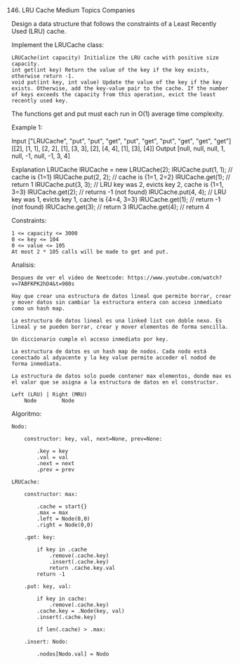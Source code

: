 146. LRU Cache
Medium
Topics
Companies

Design a data structure that follows the constraints of a Least Recently Used (LRU) cache.

Implement the LRUCache class:

    LRUCache(int capacity) Initialize the LRU cache with positive size capacity.
    int get(int key) Return the value of the key if the key exists, otherwise return -1.
    void put(int key, int value) Update the value of the key if the key exists. Otherwise, add the key-value pair to the cache. If the number of keys exceeds the capacity from this operation, evict the least recently used key.

The functions get and put must each run in O(1) average time complexity.

 

Example 1:

Input
["LRUCache", "put", "put", "get", "put", "get", "put", "get", "get", "get"]
[[2], [1, 1], [2, 2], [1], [3, 3], [2], [4, 4], [1], [3], [4]]
Output
[null, null, null, 1, null, -1, null, -1, 3, 4]

Explanation
LRUCache lRUCache = new LRUCache(2);
lRUCache.put(1, 1); // cache is {1=1}
lRUCache.put(2, 2); // cache is {1=1, 2=2}
lRUCache.get(1);    // return 1
lRUCache.put(3, 3); // LRU key was 2, evicts key 2, cache is {1=1, 3=3}
lRUCache.get(2);    // returns -1 (not found)
lRUCache.put(4, 4); // LRU key was 1, evicts key 1, cache is {4=4, 3=3}
lRUCache.get(1);    // return -1 (not found)
lRUCache.get(3);    // return 3
lRUCache.get(4);    // return 4

 

Constraints:

    1 <= capacity <= 3000
    0 <= key <= 104
    0 <= value <= 105
    At most 2 * 105 calls will be made to get and put.


Analisis:

    Despues de ver el video de Neetcode: https://www.youtube.com/watch?v=7ABFKPK2hD4&t=980s

    Hay que crear una estructura de datos lineal que permite borrar, crear y mover datos sin cambiar la estructura entera con acceso inmediato como un hash map. 
    
    La estructura de datos lineal es una linked list con doble nexo. Es lineal y se pueden borrar, crear y mover elementos de forma sencilla.

    Un diccionario cumple el acceso inmediato por key.

    La estructura de datos es un hash map de nodos. Cada nodo está conectado al adyacente y la key value permite acceder el nodod de forma inmediata.

    La estructura de datos solo puede contener max elementos, donde max es el valor que se asigna a la estructura de datos en el constructor.

    Left (LRU) | Right (MRU)
        Node        Node   

Algoritmo:

    Nodo:

        constructor: key, val, next=None, prev=None:

            .key = key
            .val = val
            .next = next
            .prev = prev

    LRUCache:

        constructor: max:

            .cache = start{}
            .max = max
            .left = Node(0,0)
            .right = Node(0,0)

        .get: key:

            if key in .cache 
                .remove(.cache.key)
                .insert(.cache.key)
                return .cache.key.val
            return -1

        .put: key, val:

            if key in cache:
                .remove(.cache.key)
            .cache.key = .Node(key, val)
            .insert(.cache.key)

            if len(.cache) > .max:

        .insert: Nodo:

            .nodos[Nodo.val] = Nodo